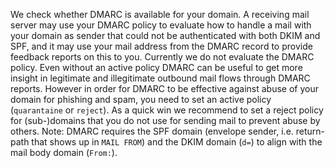 We check whether DMARC is available for your domain. A receiving mail server may use your DMARC policy to evaluate how to handle a mail with your domain as sender that could not be authenticated with both DKIM and SPF, and it may use your mail address from the DMARC record to provide feedback reports on this to you. Currently we do not evaluate the DMARC policy. Even without an active policy DMARC can be useful to get more insight in legitimate and illegitimate outbound mail flows through DMARC reports. However in order for DMARC to be effective against abuse of your domain for phishing and spam, you need to set an active policy (`quarantaine` or `reject`). As a quick win we recommend to set a reject policy for (sub-)domains that you do not use for sending mail to prevent abuse by others. Note: DMARC requires the SPF domain (envelope sender, i.e. return-path that shows up in `MAIL FROM`) and the DKIM domain (`d=`) to align with the mail body domain (`From:`).
